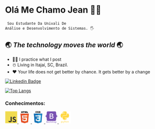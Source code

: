 #    Olá Me Chamo Jean 👨‍💻
```
 Sou Estudante Da Univali De  
Análise e Desenvolvimento de Sistemas. 🖐
```
## 🌏 *The technology moves the world* 🌏

- 🧙🏼‍️ I practice what I post
- ☃️ Living in Itajaí, SC, Brazil.
- ❤️ Your life does not get better by chance. It gets better by a change

[![Linkedin Badge](https://img.shields.io/badge/-Jean%20Paulo-blue?style=flat-square&logo=Linkedin&logoColor=white&link=https://www.linkedin.com/in/jean-paulo-ab9442219/)](https://www.linkedin.com/in/jean-paulo-ab9442219/)


[![Top Langs](https://github-readme-stats.vercel.app/api/top-langs/?username=jeanpaulo204&layout=compact&show_icons=true)](https://github.com/jeanpaulo204/github-readme-stats)

<h3>Conhecimentos:</h3>
<a href="https://developer.mozilla.org/en-US/docs/Web/JavaScript" target="_blank"> <img src="https://raw.githubusercontent.com/devicons/devicon/master/icons/javascript/javascript-original.svg" alt="javascript" width="40" height="40"/>  </a> <a href="https://www.w3.org/html/" target="_blank"> <img src="https://raw.githubusercontent.com/devicons/devicon/master/icons/html5/html5-original-wordmark.svg" alt="html5" width="40" height="40"/> </a> <a href="https://www.w3schools.com/css/" target="_blank"> <img src="https://raw.githubusercontent.com/devicons/devicon/master/icons/css3/css3-original-wordmark.svg"  alt="css3" width="40" height="40"/> <a href="https://getbootstrap.com" target="_blank"> <img src="https://raw.githubusercontent.com/devicons/devicon/master/icons/bootstrap/bootstrap-plain-wordmark.svg" alt="bootstrap" width="40" height="40"/>   </a> <a href="https://www.arduino.cc/" target="_blank"><img src="https://raw.githubusercontent.com/devicons/devicon/master/icons/python/python-plain-wordmark.svg" alt="python" width="40" height="40"/>   </a> <a href="" target="_blank">
